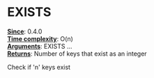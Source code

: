 # EXISTS
<ins>**Since**</ins>: 0.4.0  
<ins>**Time complexity**</ins>: O(n)  
<ins>**Arguments**</ins>: EXISTS <key1> <key2> ...  
<ins>**Returns**</ins>: Number of keys that exist as an integer  

Check if 'n' keys exist
